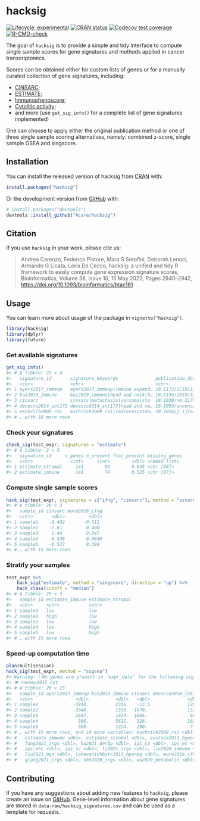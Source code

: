 
<!-- README.md is generated from README.Rmd. Please edit that file -->

# hacksig

<!-- badges: start -->

[![Lifecycle:
experimental](https://img.shields.io/badge/lifecycle-experimental-orange.svg)](https://lifecycle.r-lib.org/articles/stages.html#experimental)
[![CRAN
status](https://www.r-pkg.org/badges/version/hacksig)](https://CRAN.R-project.org/package=hacksig)
[![Codecov test
coverage](https://codecov.io/gh/Acare/hacksig/branch/master/graph/badge.svg)](https://app.codecov.io/gh/Acare/hacksig?branch=master)
[![R-CMD-check](https://github.com/Acare/hacksig/workflows/R-CMD-check/badge.svg)](https://github.com/Acare/hacksig/actions)
<!-- badges: end -->

The goal of `hacksig` is to provide a simple and tidy interface to
compute single sample scores for gene signatures and methods applied in
cancer transcriptomics.

Scores can be obtained either for custom lists of genes or for a
manually curated collection of gene signatures, including:

-   [CINSARC](https://doi.org/10.1038/nm.2174);
-   [ESTIMATE](https://doi.org/10.1038/ncomms3612);
-   [Immunophenoscore](https://doi.org/10.1016/j.celrep.2016.12.019);
-   [Cytolitic activity](https://doi.org/10.1016/j.cell.2014.12.033);
-   and more (use `get_sig_info()` for a complete list of gene
    signatures implemented)

One can choose to apply either the original publication method or one of
three single sample scoring alternatives, namely: combined z-score,
single sample GSEA and singscore.

## Installation

You can install the released version of hacksig from
[CRAN](https://CRAN.R-project.org) with:

``` r
install.packages("hacksig")
```

Or the development version from [GitHub](https://github.com/) with:

``` r
# install.packages("devtools")
devtools::install_github("Acare/hacksig")
```

## Citation

If you use `hacksig` in your work, please cite us:

> Andrea Carenzo, Federico Pistore, Mara S Serafini, Deborah Lenoci,
> Armando G Licata, Loris De Cecco, hacksig: a unified and tidy R
> framework to easily compute gene expression signature scores,
> Bioinformatics, Volume 38, Issue 10, 15 May 2022, Pages 2940–2942,
> <https://doi.org/10.1093/bioinformatics/btac161>

## Usage

You can learn more about usage of the package in `vignette("hacksig")`.

``` r
library(hacksig)
library(dplyr)
library(future)
```

### Get available signatures

``` r
get_sig_info()
#> # A tibble: 23 × 4
#>   signature_id       signature_keywords              publication_doi description
#>   <chr>              <chr>                           <chr>           <chr>      
#> 1 ayers2017_immexp   ayers2017_immexp|immune expand… 10.1172/JCI911… Immune exp…
#> 2 bai2019_immune     bai2019_immune|head and neck|h… 10.1155/2019/3… Immune/inf…
#> 3 cinsarc            cinsarc|metastasis|sarcoma|sts  10.1038/nm.2174 Biomarker …
#> 4 dececco2014_int172 dececco2014_int172|head and ne… 10.1093/annonc… Signature …
#> 5 eschrich2009_rsi   eschrich2009_rsi|radioresistan… 10.1016/j.ijro… Genes aime…
#> # … with 18 more rows
```

### Check your signatures

``` r
check_sig(test_expr, signatures = "estimate")
#> # A tibble: 2 × 5
#>   signature_id     n_genes n_present frac_present missing_genes
#>   <chr>              <int>     <int>        <dbl> <named list> 
#> 1 estimate_stromal     141        91        0.645 <chr [50]>   
#> 2 estimate_immune      141        74        0.525 <chr [67]>
```

### Compute single sample scores

``` r
hack_sig(test_expr, signatures = c("ifng", "cinsarc"), method = "zscore")
#> # A tibble: 20 × 3
#>   sample_id cinsarc muro2016_ifng
#>   <chr>       <dbl>         <dbl>
#> 1 sample1    -0.482       -0.511 
#> 2 sample2    -2.61         0.400 
#> 3 sample3     1.44         0.347 
#> 4 sample4    -0.538        0.0849
#> 5 sample5    -0.537        0.390 
#> # … with 15 more rows
```

### Stratify your samples

``` r
test_expr %>% 
    hack_sig("estimate", method = "singscore", direction = "up") %>% 
    hack_class(cutoff = "median")
#> # A tibble: 20 × 3
#>   sample_id estimate_immune estimate_stromal
#>   <chr>     <chr>           <chr>           
#> 1 sample1   low             low             
#> 2 sample2   high            low             
#> 3 sample3   low             low             
#> 4 sample4   low             high            
#> 5 sample5   low             high            
#> # … with 15 more rows
```

### Speed-up computation time

``` r
plan(multisession)
hack_sig(test_expr, method = "ssgsea")
#> Warning: ℹ No genes are present in 'expr_data' for the following signatures:
#> ✖ rooney2015_cyt
#> # A tibble: 20 × 23
#>   sample_id ayers2017_immexp bai2019_immune cinsarc dececco2014_int172
#>   <chr>                <dbl>          <dbl>   <dbl>              <dbl>
#> 1 sample1             -3914.          2316.   -13.5              1288.
#> 2 sample2             -3348.          1350. -1070.               1322.
#> 3 sample3              1697.          1829.  1805.                685.
#> 4 sample4               366.          5611.   326.               1684.
#> 5 sample5               969.          1224.   290.                718.
#> # … with 15 more rows, and 18 more variables: eschrich2009_rsi <dbl>,
#> #   estimate_immune <dbl>, estimate_stromal <dbl>, eustace2013_hypoxia <dbl>,
#> #   fang2021_irgs <dbl>, hu2021_derbp <dbl>, ips_cp <dbl>, ips_ec <dbl>,
#> #   ips_mhc <dbl>, ips_sc <dbl>, li2021_irgs <dbl>, liu2020_immune <dbl>,
#> #   liu2021_mgs <dbl>, lohavanichbutr2013_hpvneg <dbl>, muro2016_ifng <dbl>,
#> #   qiang2021_irgs <dbl>, she2020_irgs <dbl>, wu2020_metabolic <dbl>
```

## Contributing

If you have any suggestions about adding new features to `hacksig`,
please create an issue on
[GitHub](https://github.com/Acare/hacksig/issues). Gene-level
information about gene signatures are stored in
`data-raw/hacksig_signatures.csv` and can be used as a template for
requests.
